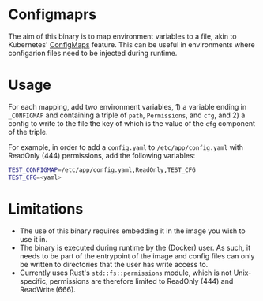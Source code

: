 # Configmaprs

The aim of this binary is to map environment variables to a file, akin to
Kubernetes'
[ConfigMaps](https://kubernetes.io/docs/concepts/configuration/configmap/)
feature. This can be useful in environments where configarion files need to be
injected during runtime.


# Usage

For each mapping, add two environment variables, 1) a variable ending in
`_CONFIGMAP` and containing a triple of `path`, `Permissions`, and `cfg`, and
2) a config to write to the file the key of which is the value of the `cfg`
component of the triple.

For example, in order to add a `config.yaml` to `/etc/app/config.yaml` with
ReadOnly (444) permissions, add the following variables:

```sh
TEST_CONFIGMAP=/etc/app/config.yaml,ReadOnly,TEST_CFG
TEST_CFG=<yaml>
```


# Limitations

- The use of this binary requires embedding it in the image you wish to use it
  in. 
- The binary is executed during runtime by the (Docker) user. As such, it needs
  to be part of the entrypoint of the image and config files can only be
  written to directories that the user has write access to.
- Currently uses Rust's `std::fs::permissions` module, which is not
  Unix-specific, permissions are therefore limited to ReadOnly (444) and
  ReadWrite (666).



